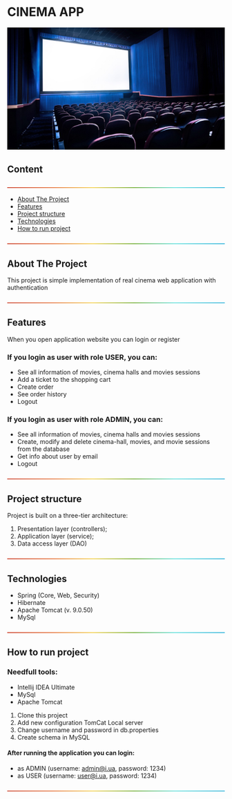 # CINEMA APP
![pic](src/main/resources/images/cinema.jpg)
## Content
![line](src/main/resources/images/rainbow.png)

- [About The Project](#About-The-Project)
- [Features](#Features)
- [Project structure](#Project-structure)
- [Technologies](#Technologies)
- [How to run project](#How-to-run-project)

![line](src/main/resources/images/rainbow.png)

<a name="About-The-Project"></a>
## About The Project
This project is simple implementation of real cinema web application with authentication

![line](src/main/resources/images/rainbow.png)

<a name="Features⚙"></a>
## Features
When you open application website you can login or register
### If you login as user with role USER, you can:
- See all information of movies, cinema halls and movies sessions
- Add a ticket to the shopping cart 
- Create order
- See order history
- Logout
### If you login as user with role ADMIN, you can:
- See all information of movies, cinema halls and movies sessions
- Create, modify and delete cinema-hall, movies, and movie sessions from the database
- Get info about user by email
- Logout

![line](src/main/resources/images/rainbow.png)

<a name="Project-structure"></a>
## Project structure
Project is built on a three-tier architecture:
1. Presentation layer (controllers);
2. Application layer (service);
3. Data access layer (DAO)

![line](src/main/resources/images/rainbow.png)

<a name="Technologies"></a>
## Technologies
- Spring (Core, Web, Security)
- Hibernate 
- Apache Tomcat (v. 9.0.50)
- MySql

![line](src/main/resources/images/rainbow.png)

<a name="How-to-run-project"></a>
## How to run project
### Needfull tools:
- Intellij IDEA Ultimate
- MySql
- Apache Tomcat
1. Clone this project
2. Add new configuration TomCat Local server
3. Change username and password in db.properties
4. Create schema in MySQL
#### After running the application you can login:
- as ADMIN (username: admin@i.ua, password: 1234)
- as USER (username: user@i.ua, password: 1234)

![line](src/main/resources/images/rainbow.png)